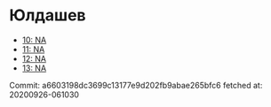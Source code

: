 # Юлдашев
- [10: NA](10.md)
- [11: NA](11.md)
- [12: NA](12.md)
- [13: NA](13.md)

Commit: a6603198dc3699c13177e9d202fb9abae265bfc6
 fetched at: 20200926-061030
